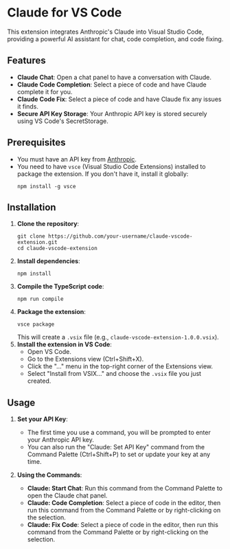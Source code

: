 # Claude for VS Code

This extension integrates Anthropic's Claude into Visual Studio Code, providing a powerful AI assistant for chat, code completion, and code fixing.

## Features

*   **Claude Chat**: Open a chat panel to have a conversation with Claude.
*   **Claude Code Completion**: Select a piece of code and have Claude complete it for you.
*   **Claude Code Fix**: Select a piece of code and have Claude fix any issues it finds.
*   **Secure API Key Storage**: Your Anthropic API key is stored securely using VS Code's SecretStorage.

## Prerequisites

*   You must have an API key from [Anthropic](https://console.anthropic.com/).
*   You need to have `vsce` (Visual Studio Code Extensions) installed to package the extension. If you don't have it, install it globally:
    ```
    npm install -g vsce
    ```

## Installation

1.  **Clone the repository**:
    ```
    git clone https://github.com/your-username/claude-vscode-extension.git
    cd claude-vscode-extension
    ```
2.  **Install dependencies**:
    ```
    npm install
    ```
3.  **Compile the TypeScript code**:
    ```
    npm run compile
    ```
4.  **Package the extension**:
    ```
    vsce package
    ```
    This will create a `.vsix` file (e.g., `claude-vscode-extension-1.0.0.vsix`).
5.  **Install the extension in VS Code**:
    *   Open VS Code.
    *   Go to the Extensions view (Ctrl+Shift+X).
    *   Click the "..." menu in the top-right corner of the Extensions view.
    *   Select "Install from VSIX..." and choose the `.vsix` file you just created.

## Usage

1.  **Set your API Key**:
    *   The first time you use a command, you will be prompted to enter your Anthropic API key.
    *   You can also run the "Claude: Set API Key" command from the Command Palette (Ctrl+Shift+P) to set or update your key at any time.

2.  **Using the Commands**:
    *   **Claude: Start Chat**: Run this command from the Command Palette to open the Claude chat panel.
    *   **Claude: Code Completion**: Select a piece of code in the editor, then run this command from the Command Palette or by right-clicking on the selection.
    *   **Claude: Fix Code**: Select a piece of code in the editor, then run this command from the Command Palette or by right-clicking on the selection.
